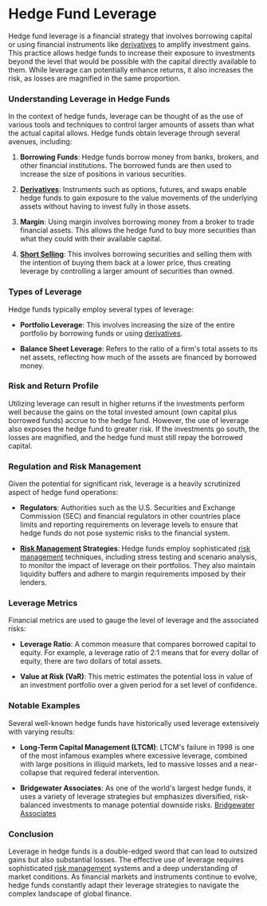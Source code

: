 # Hedge Fund Leverage

Hedge fund leverage is a financial strategy that involves borrowing capital or using financial instruments like [derivatives](../d/derivatives.md) to amplify investment gains. This practice allows hedge funds to increase their exposure to investments beyond the level that would be possible with the capital directly available to them. While leverage can potentially enhance returns, it also increases the risk, as losses are magnified in the same proportion.

### Understanding Leverage in Hedge Funds

In the context of hedge funds, leverage can be thought of as the use of various tools and techniques to control larger amounts of assets than what the actual capital allows. Hedge funds obtain leverage through several avenues, including:

1. **Borrowing Funds**: Hedge funds borrow money from banks, brokers, and other financial institutions. The borrowed funds are then used to increase the size of positions in various securities.
  
2. **[Derivatives](../d/derivatives.md)**: Instruments such as options, futures, and swaps enable hedge funds to gain exposure to the value movements of the underlying assets without having to invest fully in those assets.

3. **Margin**: Using margin involves borrowing money from a broker to trade financial assets. This allows the hedge fund to buy more securities than what they could with their available capital.

4. **[Short Selling](../s/short_selling.md)**: This involves borrowing securities and selling them with the intention of buying them back at a lower price, thus creating leverage by controlling a larger amount of securities than owned.

### Types of Leverage

Hedge funds typically employ several types of leverage:

- **Portfolio Leverage**: This involves increasing the size of the entire portfolio by borrowing funds or using [derivatives](../d/derivatives.md).
  
- **Balance Sheet Leverage**: Refers to the ratio of a firm's total assets to its net assets, reflecting how much of the assets are financed by borrowed money.

### Risk and Return Profile

Utilizing leverage can result in higher returns if the investments perform well because the gains on the total invested amount (own capital plus borrowed funds) accrue to the hedge fund. However, the use of leverage also exposes the hedge fund to greater risk. If the investments go south, the losses are magnified, and the hedge fund must still repay the borrowed capital.

### Regulation and Risk Management

Given the potential for significant risk, leverage is a heavily scrutinized aspect of hedge fund operations:

- **Regulators**: Authorities such as the U.S. Securities and Exchange Commission (SEC) and financial regulators in other countries place limits and reporting requirements on leverage levels to ensure that hedge funds do not pose systemic risks to the financial system.

- **[Risk Management](../r/risk_management.md) Strategies**: Hedge funds employ sophisticated [risk management](../r/risk_management.md) techniques, including stress testing and scenario analysis, to monitor the impact of leverage on their portfolios. They also maintain liquidity buffers and adhere to margin requirements imposed by their lenders.

### Leverage Metrics

Financial metrics are used to gauge the level of leverage and the associated risks:

- **Leverage Ratio**: A common measure that compares borrowed capital to equity. For example, a leverage ratio of 2:1 means that for every dollar of equity, there are two dollars of total assets.

- **Value at Risk (VaR)**: This metric estimates the potential loss in value of an investment portfolio over a given period for a set level of confidence.

### Notable Examples

Several well-known hedge funds have historically used leverage extensively with varying results:

- **Long-Term Capital Management (LTCM)**: LTCM's failure in 1998 is one of the most infamous examples where excessive leverage, combined with large positions in illiquid markets, led to massive losses and a near-collapse that required federal intervention.

- **Bridgewater Associates**: As one of the world's largest hedge funds, it uses a variety of leverage strategies but emphasizes diversified, risk-balanced investments to manage potential downside risks. [Bridgewater Associates](https://www.bridgewater.com/)

### Conclusion

Leverage in hedge funds is a double-edged sword that can lead to outsized gains but also substantial losses. The effective use of leverage requires sophisticated [risk management](../r/risk_management.md) systems and a deep understanding of market conditions. As financial markets and instruments continue to evolve, hedge funds constantly adapt their leverage strategies to navigate the complex landscape of global finance.